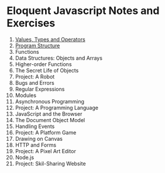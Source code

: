 # Eloquent Javascript Notes and Exercises

1. [Values, Types and Operators](/1_values_and_operators)
2. [Program Structure](/2_program_structures)
3. Functions
4. Data Structures: Objects and Arrays
5. Higher-order Functions
6. The Secret Life of Objects
7. Project: A Robot
8. Bugs and Errors
9. Regular Expressions
10. Modules
11. Asynchronous Programming
12. Project: A Programming Language
13. JavaScript and the Browser
14. The Document Object Model
15. Handling Events
16. Project: A Platform Game
17. Drawing on Canvas
18. HTTP and Forms
19. Project: A Pixel Art Editor
20. Node.js
21. Project: Skil-Sharing Website
